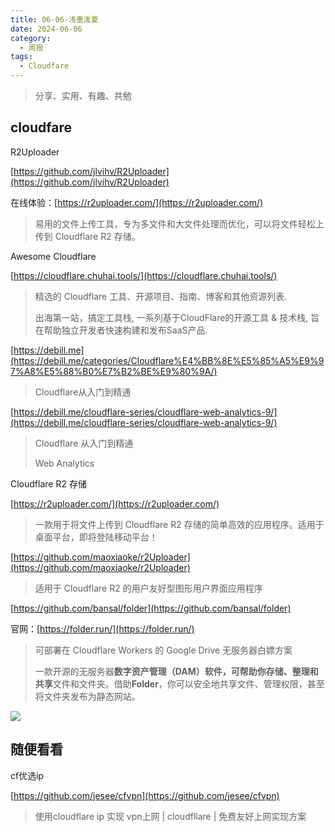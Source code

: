 ```yaml
---
title: 06-06-浅墨泼夏
date: 2024-06-06
category:
  - 周报
tags:
  - Cloudfare
---
```



> 分享、实用、有趣、共勉



## cloudfare


R2Uploader

[https://github.com/jlvihv/R2Uploader](https://github.com/jlvihv/R2Uploader)

在线体验：[https://r2uploader.com/](https://r2uploader.com/)
>易用的文件上传工具，专为多文件和大文件处理而优化，可以将文件轻松上传到 Cloudflare R2 存储。




Awesome Cloudflare

[https://cloudflare.chuhai.tools/](https://cloudflare.chuhai.tools/)
>精选的 Cloudflare 工具、开源项目、指南、博客和其他资源列表.
>
>出海第一站，搞定工具栈, 一系列基于CloudFlare的开源工具 & 技术栈, 旨在帮助独立开发者快速构建和发布SaaS产品.


[https://debill.me](https://debill.me/categories/Cloudflare%E4%BB%8E%E5%85%A5%E9%97%A8%E5%88%B0%E7%B2%BE%E9%80%9A/)
>Cloudflare从入门到精通


[https://debill.me/cloudflare-series/cloudflare-web-analytics-9/](https://debill.me/cloudflare-series/cloudflare-web-analytics-9/)
>Cloudflare 从入门到精通 
> 
> Web Analytics



Cloudflare R2 存储

[https://r2uploader.com/](https://r2uploader.com/)
>一款用于将文件上传到 Cloudflare R2 存储的简单高效的应用程序。适用于桌面平台，即将登陆移动平台！


[https://github.com/maoxiaoke/r2Uploader](https://github.com/maoxiaoke/r2Uploader)
>适用于 Cloudflare R2 的用户友好型图形用户界面应用程序




[https://github.com/bansal/folder](https://github.com/bansal/folder)

官网：[https://folder.run/](https://folder.run/)

>可部署在 Cloudflare Workers 的 Google Drive 无服务器白嫖方案
>
>一款开源的无服务器**数字资产管理（DAM）**软件，可帮助你**存储、整理和共享**文件和文件夹。借助**Folder**，你可以安全地共享文件、管理权限，甚至将文件夹发布为静态网站。

![](https://camo.githubusercontent.com/1a1282eed8d90163dce807ebc02ab9f98619072434bcf3bf6d587486177bce52/68747470733a2f2f666f6c6465722e72756e2f707265766965772f302e302e706e67)





## 随便看看


cf优选ip

[https://github.com/jesee/cfvpn](https://github.com/jesee/cfvpn)

>使用cloudflare ip 实现 vpn上网 | cloudfllare | 免费友好上网实现方案
